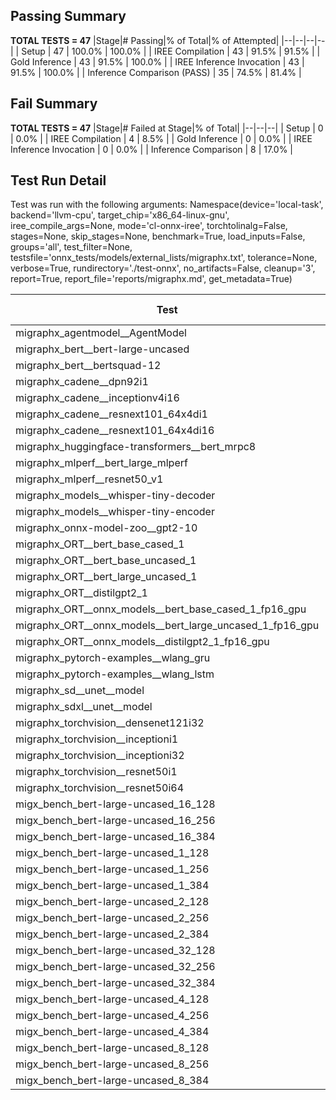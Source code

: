 ## Passing Summary

**TOTAL TESTS = 47**
|Stage|# Passing|% of Total|% of Attempted|
|--|--|--|--|
| Setup | 47 | 100.0% | 100.0% |
| IREE Compilation | 43 | 91.5% | 91.5% |
| Gold Inference | 43 | 91.5% | 100.0% |
| IREE Inference Invocation | 43 | 91.5% | 100.0% |
| Inference Comparison (PASS) | 35 | 74.5% | 81.4% |
## Fail Summary

**TOTAL TESTS = 47**
|Stage|# Failed at Stage|% of Total|
|--|--|--|
| Setup | 0 | 0.0% |
| IREE Compilation | 4 | 8.5% |
| Gold Inference | 0 | 0.0% |
| IREE Inference Invocation | 0 | 0.0% |
| Inference Comparison | 8 | 17.0% |
## Test Run Detail
Test was run with the following arguments:
Namespace(device='local-task', backend='llvm-cpu', target_chip='x86_64-linux-gnu', iree_compile_args=None, mode='cl-onnx-iree', torchtolinalg=False, stages=None, skip_stages=None, benchmark=True, load_inputs=False, groups='all', test_filter=None, testsfile='onnx_tests/models/external_lists/migraphx.txt', tolerance=None, verbose=True, rundirectory='./test-onnx', no_artifacts=False, cleanup='3', report=True, report_file='reports/migraphx.md', get_metadata=True)

| Test | Exit Status | Mean Benchmark Time (ms) | Notes |
|--|--|--|--|
| migraphx_agentmodel__AgentModel | Numerics | 1.3831532052346367 | |
| migraphx_bert__bert-large-uncased | PASS | 373.99397045373917 | |
| migraphx_bert__bertsquad-12 | compilation | None | |
| migraphx_cadene__dpn92i1 | PASS | 189.79605038960776 | |
| migraphx_cadene__inceptionv4i16 | PASS | 5671.252354979515 | |
| migraphx_cadene__resnext101_64x4di1 | PASS | 321.11991693576175 | |
| migraphx_cadene__resnext101_64x4di16 | PASS | 5072.328444570303 | |
| migraphx_huggingface-transformers__bert_mrpc8 | PASS | 405.61580657958984 | |
| migraphx_mlperf__bert_large_mlperf | Numerics | 471.57400970657665 | |
| migraphx_mlperf__resnet50_v1 | PASS | 95.15963760869842 | |
| migraphx_models__whisper-tiny-decoder | PASS | 34.99921738055714 | |
| migraphx_models__whisper-tiny-encoder | Numerics | 179.0842612584432 | |
| migraphx_onnx-model-zoo__gpt2-10 | compilation | None | |
| migraphx_ORT__bert_base_cased_1 | PASS | 90.18558494391895 | |
| migraphx_ORT__bert_base_uncased_1 | PASS | 84.93613238845553 | |
| migraphx_ORT__bert_large_uncased_1 | PASS | 253.30995457867778 | |
| migraphx_ORT__distilgpt2_1 | PASS | 30.142733476300165 | |
| migraphx_ORT__onnx_models__bert_base_cased_1_fp16_gpu | Numerics | 102.11446384588878 | |
| migraphx_ORT__onnx_models__bert_large_uncased_1_fp16_gpu | Numerics | 260.33140180839433 | |
| migraphx_ORT__onnx_models__distilgpt2_1_fp16_gpu | Numerics | 40.02526602535335 | |
| migraphx_pytorch-examples__wlang_gru | PASS | 90.17324985729323 | |
| migraphx_pytorch-examples__wlang_lstm | PASS | 40.27590427237252 | |
| migraphx_sd__unet__model | import_model | None | |
| migraphx_sdxl__unet__model | import_model | None | |
| migraphx_torchvision__densenet121i32 | PASS | 1482.2268622616928 | |
| migraphx_torchvision__inceptioni1 | PASS | 212.4864955743154 | |
| migraphx_torchvision__inceptioni32 | PASS | 5805.592863510053 | |
| migraphx_torchvision__resnet50i1 | PASS | 83.59687992682059 | |
| migraphx_torchvision__resnet50i64 | PASS | 5312.950700521469 | |
| migx_bench_bert-large-uncased_16_128 | PASS | 2684.0087734162807 | |
| migx_bench_bert-large-uncased_16_256 | PASS | 4274.613500883182 | |
| migx_bench_bert-large-uncased_16_384 | Numerics | 5898.853382716577 | |
| migx_bench_bert-large-uncased_1_128 | PASS | 181.91437361141047 | |
| migx_bench_bert-large-uncased_1_256 | PASS | 270.37602124942674 | |
| migx_bench_bert-large-uncased_1_384 | PASS | 391.4844219883283 | |
| migx_bench_bert-large-uncased_2_128 | PASS | 386.7686750988166 | |
| migx_bench_bert-large-uncased_2_256 | PASS | 620.735033104817 | |
| migx_bench_bert-large-uncased_2_384 | PASS | 824.3037226299444 | |
| migx_bench_bert-large-uncased_32_128 | PASS | 5332.229606807232 | |
| migx_bench_bert-large-uncased_32_256 | PASS | 8009.400544067223 | |
| migx_bench_bert-large-uncased_32_384 | Numerics | 11036.639507859945 | |
| migx_bench_bert-large-uncased_4_128 | PASS | 758.1494338810444 | |
| migx_bench_bert-large-uncased_4_256 | PASS | 1087.8522458175817 | |
| migx_bench_bert-large-uncased_4_384 | PASS | 1581.2081880867481 | |
| migx_bench_bert-large-uncased_8_128 | PASS | 1340.876476218303 | |
| migx_bench_bert-large-uncased_8_256 | PASS | 2074.11519686381 | |
| migx_bench_bert-large-uncased_8_384 | PASS | 2905.0535981853805 | |
